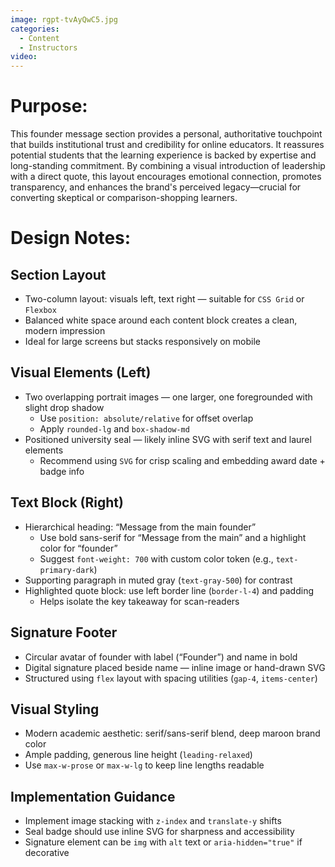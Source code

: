 ```yaml
---
image: rgpt-tvAyQwC5.jpg
categories:
  - Content
  - Instructors
video:
---
```

# Purpose:
This founder message section provides a personal, authoritative touchpoint that builds institutional trust and credibility for online educators. It reassures potential students that the learning experience is backed by expertise and long-standing commitment. By combining a visual introduction of leadership with a direct quote, this layout encourages emotional connection, promotes transparency, and enhances the brand's perceived legacy—crucial for converting skeptical or comparison-shopping learners.

# Design Notes:

## Section Layout
* Two-column layout: visuals left, text right — suitable for `CSS Grid` or `Flexbox`
* Balanced white space around each content block creates a clean, modern impression
* Ideal for large screens but stacks responsively on mobile

## Visual Elements (Left)
* Two overlapping portrait images — one larger, one foregrounded with slight drop shadow
  * Use `position: absolute/relative` for offset overlap
  * Apply `rounded-lg` and `box-shadow-md`
* Positioned university seal — likely inline SVG with serif text and laurel elements
  * Recommend using `SVG` for crisp scaling and embedding award date + badge info

## Text Block (Right)
* Hierarchical heading: “Message from the main founder”
  * Use bold sans-serif for “Message from the main” and a highlight color for “founder”
  * Suggest `font-weight: 700` with custom color token (e.g., `text-primary-dark`)
* Supporting paragraph in muted gray (`text-gray-500`) for contrast
* Highlighted quote block: use left border line (`border-l-4`) and padding
  * Helps isolate the key takeaway for scan-readers

## Signature Footer
* Circular avatar of founder with label (“Founder”) and name in bold
* Digital signature placed beside name — inline image or hand-drawn SVG
* Structured using `flex` layout with spacing utilities (`gap-4`, `items-center`)

## Visual Styling
* Modern academic aesthetic: serif/sans-serif blend, deep maroon brand color
* Ample padding, generous line height (`leading-relaxed`)
* Use `max-w-prose` or `max-w-lg` to keep line lengths readable

## Implementation Guidance
* Implement image stacking with `z-index` and `translate-y` shifts
* Seal badge should use inline SVG for sharpness and accessibility
* Signature element can be `img` with `alt` text or `aria-hidden="true"` if decorative
